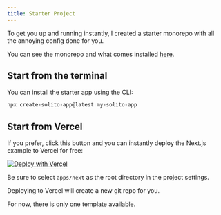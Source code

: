 ```yaml
---
title: Starter Project
---
```


To get you up and running instantly, I created a starter monorepo with all the annoying config done for you.

You can see the monorepo and what comes installed [here](https://github.com/nandorojo/solito/tree/master/example-monorepos/blank).

## Start from the terminal

You can install the starter app using the CLI:

```sh
npx create-solito-app@latest my-solito-app
```

## Start from Vercel

If you prefer, click this button and you can instantly deploy the Next.js example to Vercel for free:

[![Deploy with Vercel](https://vercel.com/button)](https://vercel.com/new/clone?repository-url=https%3A%2F%2Fgithub.com%2Fnandorojo%2Fsolito%2Ftree%2Fmaster%2Fexample-monorepos%2Fblank&env=ENABLE_ROOT_PATH_BUILD_CACHE&envDescription=Set%20this%20environment%20variable%20to%201%20for%20Turborepo%20to%20cache%20your%20node_modules.&envLink=https%3A%2F%2Ftwitter.com%2Fjaredpalmer%2Fstatus%2F1488954563533189124&project-name=solito-app&repo-name=solito-app&demo-title=Solito%20App%20%E2%9A%A1%EF%B8%8F&demo-description=React%20Native%20%2B%20Next.js%20starter%20with%20Solito.%20Made%20by%20Fernando%20Rojo.&demo-url=https%3A%2F%2Fsolito.dev%2Fstarter&demo-image=https%3A%2F%2Fsolito.dev%2Fimg%2Fog.png)

Be sure to select `apps/next` as the root directory in the project settings.

Deploying to Vercel will create a new git repo for you.

For now, there is only one template available.
